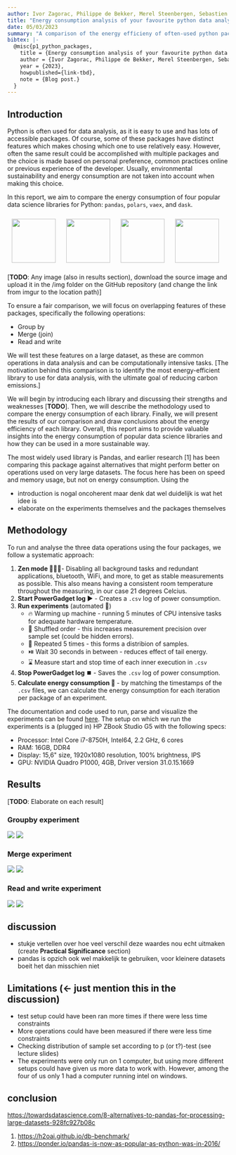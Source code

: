 ```yaml
---
author: Ivor Zagorac, Philippe de Bekker, Merel Steenbergen, Sebastien van Tiggele
title: "Energy consumption analysis of your favourite python data analysis packages"
date: 05/03/2023
summary: "A comparison of the energy efficieny of often-used python packages"
bibtex: |-
  @misc{p1_python_packages,
    title = {Energy consumption analysis of your favourite python data analysis packages},
    author = {Ivor Zagorac, Philippe de Bekker, Merel Steenbergen, Sebastien van Tiggele},
    year = {2023},
    howpublished={link-tbd},
    note = {Blog post.}
  }
---
```



## Introduction

Python is often used for data analysis, as it is easy to use and has lots of accessible packages. Of course, some of these packages have distinct features which makes chosing which one to use relatively easy. However, often the same result could be accomplished with multiple packages and the choice is made based on personal preference, common practices online or previous experience of the developer. Usually, environmental sustainability and energy consumption are not taken into account when making this choice. 

In this report, we aim to compare the energy consumption of four popular data science libraries for Python: `pandas`, `polars`, `vaex`, and `dask`.

<img src="https://i.imgur.com/tgeU7TK.png" width="100px" style="margin: 10px">
<img src="https://i.imgur.com/J4AGQ4o.png" width="100px" style="margin: 10px">
<img src="https://i.imgur.com/LWtCLlR.png" width="100px" style="margin: 10px">
<img src="https://i.imgur.com/LUwLYBg.png" width="100px" style="margin: 10px">

[**TODO**: Any image (also in results section), download the source image and upload it in the /img folder on the GitHub repository (and change the link from imgur to the location path)]

To ensure a fair comparison, we will focus on overlapping features of these packages, specifically the following operations:
* Group by
* Merge (join)
* Read and write

We will test these features on a large dataset, as these are common operations in data analysis and can be computationally intensive tasks. [The motivation behind this comparison is to identify the most energy-efficient library to use for data analysis, with the ultimate goal of reducing carbon emissions.]

We will begin by introducing each library and discussing their strengths and weaknesses [**TODO**]. Then, we will describe the methodology used to compare the energy consumption of each library. Finally, we will present the results of our comparison and draw conclusions about the energy efficiency of each library. Overall, this report aims to provide valuable insights into the energy consumption of popular data science libraries and how they can be used in a more sustainable way.

The most widely used library is Pandas, and earlier research [1] has been comparing this package against alternatives that might perform better on operations used on very large datasets. The focus here has been on speed and memory usage, but not on energy consumption. Using the
* introduction is nogal oncoherent maar denk dat wel duidelijk is wat het idee is
* elaborate on the experiments themselves and the packages themselves


## Methodology
To run and analyse the three data operations using the four packages, we follow a systematic approach:

1) **Zen mode 🧘🏾‍♀️**- Disabling all background tasks and redundant applications, bluetooth, WiFi, and more, to get as stable measurements as possible. This also means having a consistent room temperature throughout the measuring, in our case 21 degrees Celcius.
2) **Start PowerGadget log ▶️** - Creates a `.csv` log of power consumption.
3) **Run experiments** (automated 🤖)
    - 🔥 Warming up machine - running 5 minutes of CPU intensive tasks for adequate hardware temperature.
    - 🔀 Shuffled order - this increases measurement precision over sample set (could be hidden errors).
    - 🔁 Repeated 5 times - this forms a distribion of samples.
    - ⏯️ Wait 30 seconds in between - reduces effect of tail energy.
    - ⌛ Measure start and stop time of each inner execution in `.csv`
4) **Stop PowerGadget log ⏹️** - Saves the `.csv` log of power consumption.
5) **Calculate energy consumption 🧮** - by matching the timestamps of the `.csv` files, we can calculate the energy consumption for each iteration per package of an experiment.

The documentation and code used to run, parse and visualize the experiments can be found [here](https://github.com/philippedeb/CS4415-SSE). The setup on which we run the experiments is a (plugged in) HP ZBook Studio G5 with the following specs:
* Processor: Intel Core i7-8750H, Intel64, 2.2 GHz, 6 cores
* RAM: 16GB, DDR4
* Display: 15,6" size, 1920x1080 resolution, 100% brightness, IPS
* GPU: NVIDIA Quadro P1000, 4GB, Driver version 31.0.15.1669
 

## Results

[**TODO**: Elaborate on each result]

### Groupby experiment
![](https://i.imgur.com/QFOeta9.png)
![](https://i.imgur.com/JFhZZkX.png)

### Merge experiment
![](https://i.imgur.com/H4dFqqK.png)
![](https://i.imgur.com/OoYN6up.png)


### Read and write experiment
![](https://i.imgur.com/bq1aOpr.png)
![](https://i.imgur.com/HbJsRTB.png)


## discussion
* stukje vertellen over hoe veel verschil deze waardes nou echt uitmaken (create **Practical Significance** section)
* pandas is opzich ook wel makkelijk te gebruiken, voor kleinere datasets boeit het dan misschien niet


## Limitations (<- just mention this in the discussion)
* test setup could have been ran more times if there were less time constraints
* More operations could have been measured if there were less time constraints
* Checking distribution of sample set according to p (or t?)-test (see lecture slides)
* The experiments were only run on 1 computer, but using more different setups could have given us more data to work with. However, among the four of us only 1 had a computer running intel on windows.


## conclusion





https://towardsdatascience.com/8-alternatives-to-pandas-for-processing-large-datasets-928fc927b08c
1. https://h2oai.github.io/db-benchmark/
2. https://ponder.io/pandas-is-now-as-popular-as-python-was-in-2016/
